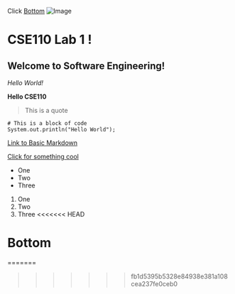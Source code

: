 Click [Bottom](#bottom)
![Image](https://i1.sndcdn.com/avatars-ENS7y0HL3HyW78Z9-ZFD2xg-t250x250.jpg)

# CSE110 Lab 1 !

## Welcome to Software Engineering!

*Hello World!*

**Hello CSE110**

> This is a quote

```
# This is a block of code
System.out.println("Hello World");
```

[Link to Basic Markdown](https://docs.github.com/en/get-started/writing-on-github/getting-started-with-writing-and-formatting-on-github/basic-writing-and-formatting-syntax)

[Click for something cool](/images/lobsterdog.jpg)

- One
- Two
- Three

1. One
2. Two
3. Three
<<<<<<< HEAD

# Bottom
=======
>>>>>>> fb1d5395b5328e84938e381a108cea237fe0ceb0
